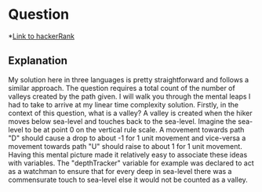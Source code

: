 # Question
 *[Link to hackerRank](https://www.hackerrank.com/challenges/counting-valleys/problem?h_l=interview&playlist_slugs%5B%5D=interview-preparation-kit&playlist_slugs%5B%5D=warmup)


 ## Explanation
My solution here in three languages is pretty straightforward and follows a similar approach. The question requires a total count of the number of valleys created by the path given. I will walk you through the mental leaps I had to take to arrive at my linear time complexity solution. 
Firstly, in the context of this question, what is a valley? A valley is created when the hiker moves below sea-level and touches back to the sea-level. Imagine the sea-level to be at point 0 on the vertical rule scale. A movement towards path "D" should cause a drop to about -1 for 1 unit movement and vice-versa a movement towards path "U" should raise to about 1 for 1 unit movement. 
Having this mental picture made it relatively easy to associate these ideas with variables. The "depthTracker" variable for example was declared to act as a watchman to ensure that for every deep in sea-level there was a commensurate touch to sea-level else it would not be counted as a valley. 
 
